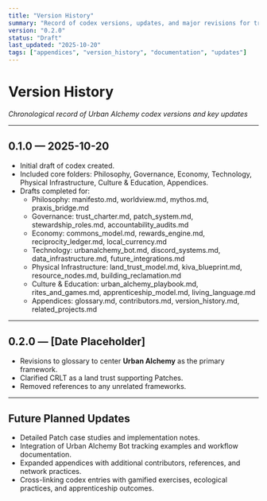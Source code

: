 ```yaml
---
title: "Version History"
summary: "Record of codex versions, updates, and major revisions for tracking development and evolution of Urban Alchemy documentation."
version: "0.2.0"
status: "Draft"
last_updated: "2025-10-20"
tags: ["appendices", "version_history", "documentation", "updates"]
---
```


# Version History  
*Chronological record of Urban Alchemy codex versions and key updates*

---

## 0.1.0 — 2025-10-20
- Initial draft of codex created.  
- Included core folders: Philosophy, Governance, Economy, Technology, Physical Infrastructure, Culture & Education, Appendices.  
- Drafts completed for:
  - Philosophy: manifesto.md, worldview.md, mythos.md, praxis_bridge.md  
  - Governance: trust_charter.md, patch_system.md, stewardship_roles.md, accountability_audits.md  
  - Economy: commons_model.md, rewards_engine.md, reciprocity_ledger.md, local_currency.md  
  - Technology: urbanalchemy_bot.md, discord_systems.md, data_infrastructure.md, future_integrations.md  
  - Physical Infrastructure: land_trust_model.md, kiva_blueprint.md, resource_nodes.md, building_reclamation.md  
  - Culture & Education: urban_alchemy_playbook.md, rites_and_games.md, apprenticeship_model.md, living_language.md  
  - Appendices: glossary.md, contributors.md, version_history.md, related_projects.md  

---

## 0.2.0 — [Date Placeholder]
- Revisions to glossary to center **Urban Alchemy** as the primary framework.  
- Clarified CRLT as a land trust supporting Patches.  
- Removed references to any unrelated frameworks.

---

## Future Planned Updates
- Detailed Patch case studies and implementation notes.  
- Integration of Urban Alchemy Bot tracking examples and workflow documentation.  
- Expanded appendices with additional contributors, references, and network practices.  
- Cross-linking codex entries with gamified exercises, ecological practices, and apprenticeship outcomes.
